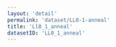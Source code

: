 ```yaml
---
layout: 'detail'
permalink: 'dataset/LL0-1-anneal'
title: 'Ll0_1_anneal'
datasetID: 'LL0_1_anneal'
---
```

